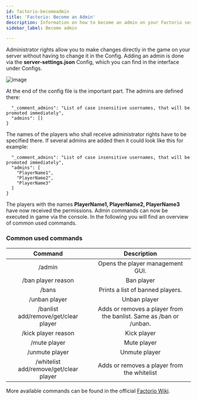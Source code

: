 ```yaml
---
id: factorio-becomeadmin
title: 'Factorio: Become an Admin'
description: Information on how to become an admin on your Factorio server at ZAP-Hosting - ZAP-Hosting.com documentation
sidebar_label: Become admin

---
```




Administrator rights allow you to make changes directly in the game on your server without having to change it in the Config. Adding an admin is done via the **server-settings.json** Config, which you can find in the interface under Configs.

![image](https://user-images.githubusercontent.com/26007280/189889743-e124e5f1-0042-4200-9d35-7223c36a20a3.png)

At the end of the config file is the important part. The admins are defined there:

```
  "_comment_admins": "List of case insensitive usernames, that will be promoted immediately",
  "admins": []
}
```

The names of the players who shall receive administrator rights have to be specified there. If several admins are added then it could look like this for example:

```
  "_comment_admins": "List of case insensitive usernames, that will be promoted immediately",
  "admins": [
  	"PlayerName1",
  	"PlayerName2",
  	"PlayerName3"
  ]
}
```

The players with the names **PlayerName1, PlayerName2, PlayerName3** have now received the permissions. Admin commands can now be executed in game via the console. In the following you will find an overview of common used commands.



### Common used commands

|                Command                 |                         Description                          |
| :------------------------------------: | :----------------------------------------------------------: |
|                 /admin                 |               Opens the player management GUI.               |
|           /ban player reason           |                          Ban player                          |
|                 /bans                  |               Prints a list of banned players.               |
|             /unban player              |                         Unban player                         |
|  /banlist add/remove/get/clear player  | Adds or removes a player from the banlist. Same as /ban or /unban. |
|          /kick player reason           |                         Kick player                          |
|              /mute player              |                         Mute player                          |
|             /unmute player             |                        Unmute player                         |
| /whitelist add/remove/get/clear player |         Adds or removes a player from the whitelist          |

More available commands can be found in the official [Factorio Wiki](https://wiki.factorio.com/Console).
